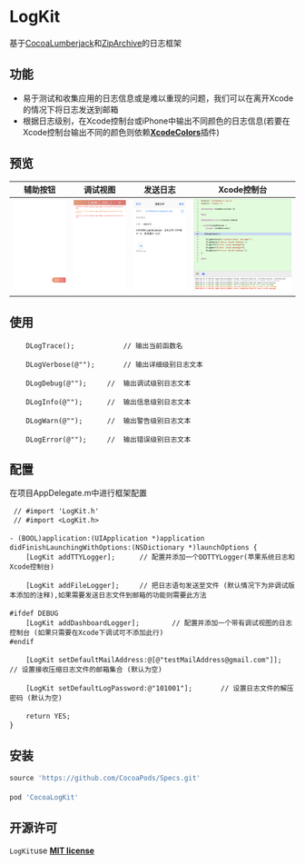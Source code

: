 # LogKit

基于[CocoaLumberjack][3]和[ZipArchive][4]的日志框架

## 功能
- 易于测试和收集应用的日志信息或是难以重现的问题，我们可以在离开Xcode的情况下将日志发送到邮箱
- 根据日志级别，在Xcode控制台或iPhone中输出不同颜色的日志信息(若要在Xcode控制台输出不同的颜色则依赖[__XcodeColors__][2]插件)

## 预览
辅助按钮  | 调试视图 | 发送日志 | Xcode控制台 |
-----|-----|-----|-----|
![Preview/zh_0.png](Preview/zh_0.png) | ![Preview/zh_1.png](Preview/zh_1.png) | ![Preview/zh_3.png](Preview/zh_2.png) | ![Preview/xcode_console.png](Preview/xcode_console.png) |

## 使用
```obj-c
    DLogTrace();            // 输出当前函数名
    
    DLogVerbose(@"");       // 输出详细级别日志文本
    
    DLogDebug(@"");     //  输出调试级别日志文本
    
    DLogInfo(@"");      //  输出信息级别日志文本
    
    DLogWarn(@"");      //  输出警告级别日志文本
    
    DLogError(@"");     //  输出错误级别日志文本
```

## 配置
在项目AppDelegate.m中进行框架配置

```obj-c
 // #import 'LogKit.h' 
 // #import <LogKit.h>
 
- (BOOL)application:(UIApplication *)application didFinishLaunchingWithOptions:(NSDictionary *)launchOptions {
    [LogKit addTTYLogger];		// 配置并添加一个DDTTYLogger(苹果系统日志和Xcode控制台)
    
    [LogKit addFileLogger];		// 把日志语句发送至文件 (默认情况下为非调试版本添加的注释),如果需要发送日志文件到邮箱的功能则需要此方法
    
#ifdef DEBUG
    [LogKit addDashboardLogger];		// 配置并添加一个带有调试视图的日志控制台 (如果只需要在Xcode下调试可不添加此行)
#endif
    
    [LogKit setDefaultMailAddress:@[@"testMailAddress@gmail.com"]];		// 设置接收压缩日志文件的邮箱集合 (默认为空)
    
    [LogKit setDefaultLogPassword:@"101001"];		// 设置日志文件的解压密码 (默认为空)
    
    return YES;
}
```
## 安装
```ruby
source 'https://github.com/CocoaPods/Specs.git'

pod 'CocoaLogKit'
```

## 开源许可
`LogKit`use [__MIT license__][1]

[1]: https://github.com/skooal/LogKit/blob/master/LICENSE "MIT License"
[2]: https://github.com/robbiehanson/XcodeColors "XcodeColors"
[3]: https://github.com/CocoaLumberjack/CocoaLumberjack "CocoaLumberjack"
[4]: https://github.com/ZipArchive/ZipArchive "ZipArchive"
